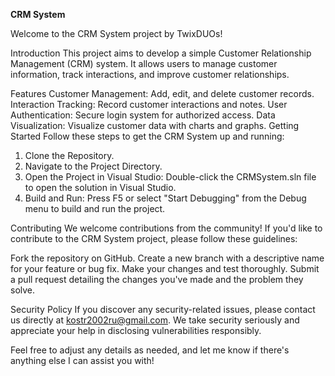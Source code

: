 **CRM System**

Welcome to the CRM System project by TwixDUOs!

Introduction
This project aims to develop a simple Customer Relationship Management (CRM) system. It allows users to manage customer information, track interactions, and improve customer relationships.

Features
Customer Management: Add, edit, and delete customer records.
Interaction Tracking: Record customer interactions and notes.
User Authentication: Secure login system for authorized access.
Data Visualization: Visualize customer data with charts and graphs.
Getting Started
Follow these steps to get the CRM System up and running:

1) Clone the Repository.
2) Navigate to the Project Directory.
3) Open the Project in Visual Studio:
    Double-click the CRMSystem.sln file to open the solution in Visual Studio.
4) Build and Run:
Press F5 or select "Start Debugging" from the Debug menu to build and run the project.

Contributing
We welcome contributions from the community! If you'd like to contribute to the CRM System project, please follow these guidelines:

Fork the repository on GitHub.
Create a new branch with a descriptive name for your feature or bug fix.
Make your changes and test thoroughly.
Submit a pull request detailing the changes you've made and the problem they solve.

Security Policy
If you discover any security-related issues, please contact us directly at kostr2002ru@gmail.com. We take security seriously and appreciate your help in disclosing vulnerabilities responsibly.

Feel free to adjust any details as needed, and let me know if there's anything else I can assist you with!
